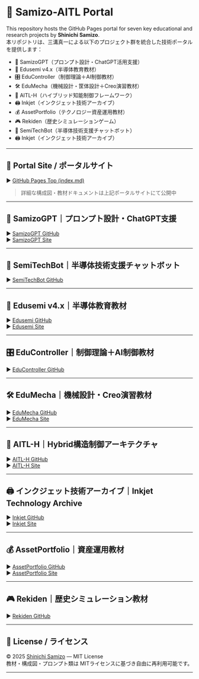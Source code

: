 # 🧠 Samizo-AITL Portal

This repository hosts the GitHub Pages portal for seven key educational and research projects by **Shinichi Samizo**.  
本リポジトリは、三溝真一による以下のプロジェクト群を統合した技術ポータルを提供します：

- 🧠 SamizoGPT（プロンプト設計・ChatGPT活用支援）
- 📘 Edusemi v4.x（半導体教育教材）
- 🎛️ EduController（制御理論＋AI制御教材）
- 🛠️ EduMecha（機械設計・筐体設計＋Creo演習教材）
- 🤖 AITL-H（ハイブリッド知能制御フレームワーク）
- 🖨️ Inkjet（インクジェット技術アーカイブ）
- 💰 AssetPortfolio（テクノロジー資産運用教材） 
- 🎮 Rekiden（歴史シミュレーションゲーム）
- 📡 SemiTechBot（半導体技術支援チャットボット）
- 🖨️ Inkjet（インクジェット技術アーカイブ）

---

## 🔗 Portal Site / ポータルサイト

▶︎ [GitHub Pages Top (index.md)](https://samizo-aitl.github.io/)  
> 詳細な構成図・教材ドキュメントは上記ポータルサイトにて公開中

---

## 🧠 SamizoGPT｜プロンプト設計・ChatGPT支援

▶︎ [SamizoGPT GitHub](https://github.com/Samizo-AITL/SamizoGPT)  
▶︎ [SamizoGPT Site](https://samizo-aitl.github.io/SamizoGPT/)

---

## 📡 SemiTechBot｜半導体技術支援チャットボット

▶︎ [SemiTechBot GitHub](https://github.com/Samizo-AITL/SamizoGPT_SemiTechBot)

---

## 📘 Edusemi v4.x｜半導体教育教材

▶︎ [Edusemi GitHub](https://github.com/Samizo-AITL/Edusemi-v4x)  
▶︎ [Edusemi Site](https://samizo-aitl.github.io/Edusemi-v4x/)

---

## 🎛️ EduController｜制御理論＋AI制御教材

▶︎ [EduController GitHub](https://github.com/Samizo-AITL/EduController)

---

## 🛠️ EduMecha｜機械設計・Creo演習教材

▶︎ [EduMecha GitHub](https://github.com/Samizo-AITL/EduMecha)  
▶︎ [EduMecha Site](https://samizo-aitl.github.io/EduMecha/)

---

## 🤖 AITL-H｜Hybrid構造制御アーキテクチャ

▶︎ [AITL-H GitHub](https://github.com/Samizo-AITL/AITL-H)  
▶︎ [AITL-H Site](https://samizo-aitl.github.io/AITL-H/)

---

## 🖨️ インクジェット技術アーカイブ｜Inkjet Technology Archive

▶︎ [Inkjet GitHub](https://github.com/Samizo-AITL/Inkjet)  
▶︎ [Inkjet Site](https://samizo-aitl.github.io/Inkjet/)

---

## 💰 AssetPortfolio｜資産運用教材

▶︎ [AssetPortfolio GitHub](https://github.com/Samizo-AITL/AssetPortfolio-StartGuide)  
▶︎ [AssetPortfolio Site](https://samizo-aitl.github.io/AssetPortfolio-StartGuide/)

---

## 🎮 Rekiden｜歴史シミュレーション教材

▶︎ [Rekiden GitHub](https://github.com/Samizo-AITL/Rekiden)

---

## 📄 License / ライセンス

© 2025 [Shinichi Samizo](https://github.com/Samizo-AITL) — MIT License  
教材・構成図・プロンプト類は MITライセンスに基づき自由に再利用可能です。

---
